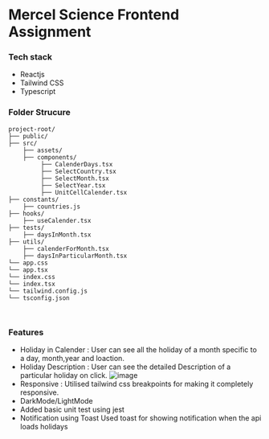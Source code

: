 # Mercel Science Frontend Assignment




### Tech stack

- Reactjs
- Tailwind CSS
- Typescript

### Folder Strucure
```
project-root/
├── public/
├── src/
    ├── assets/
    ├── components/
         ├── CalenderDays.tsx
         ├── SelectCountry.tsx
         ├── SelectMonth.tsx
         ├── SelectYear.tsx
         ├── UnitCellCalender.tsx
├── constants/
    ├── countries.js
├── hooks/
    ├── useCalender.tsx  
├── tests/
    ├── daysInMonth.tsx
├── utils/
    ├── calenderForMonth.tsx
    ├── daysInParticularMonth.tsx
└── app.css
└── app.tsx
└── index.css
└── index.tsx
└── tailwind.config.js
└── tsconfig.json

    
```
### Features 

- Holiday in Calender : 
   User can see all the holiday  of a month specific to a day, month,year and loaction.
- Holiday Description : User can see the detailed Description of a particular holiday on click.
![image](https://github.com/ramashish07/Assignment_Mercel_Science/assets/91429764/e23fc26e-af52-4256-b7ec-538014b077cb)
- Responsive : Utilised tailwind css breakpoints for making  it completely responsive.
- DarkMode/LightMode
- Added basic unit test using jest
- Notification using Toast
     Used toast for showing notification when the api loads holidays
